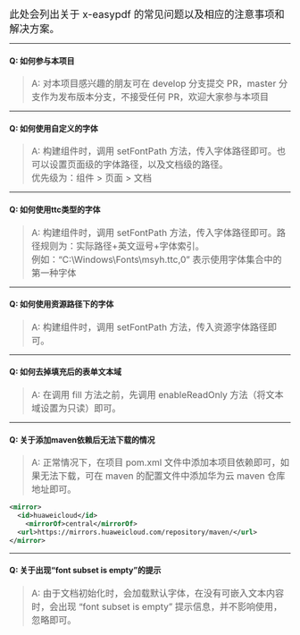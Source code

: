 <font size=4>此处会列出关于 x-easypdf 的常见问题以及相应的注意事项和解决方案。</font>

---

#### Q: 如何参与本项目
> <font size=3>A: 对本项目感兴趣的朋友可在 develop 分支提交 PR，master 分支作为发布版本分支，不接受任何 PR，欢迎大家参与本项目</font>

---

#### Q: 如何使用自定义的字体
> <font size=3>A: 构建组件时，调用 setFontPath 方法，传入字体路径即可。也可以设置页面级的字体路径，以及文档级的路径。<br>优先级为：组件 > 页面 > 文档</font>

---

#### Q: 如何使用ttc类型的字体
> <font size=3>A: 构建组件时，调用 setFontPath 方法，传入字体路径即可。路径规则为：实际路径+英文逗号+字体索引。<br>例如：“C:\Windows\Fonts\msyh.ttc,0” 表示使用字体集合中的第一种字体</font>

---

#### Q: 如何使用资源路径下的字体
> <font size=3>A: 构建组件时，调用 setFontPath 方法，传入资源字体路径即可。</font>

---

#### Q: 如何去掉填充后的表单文本域
> <font size=3>A: 在调用 fill 方法之前，先调用 enableReadOnly 方法（将文本域设置为只读）即可。</font>

---

#### Q: 关于添加maven依赖后无法下载的情况
> <font size=3>A: 正常情况下，在项目 pom.xml 文件中添加本项目依赖即可，如果无法下载，可在 maven 的配置文件中添加华为云 maven 仓库地址即可。</font>

```xml
<mirror>
  <id>huaweicloud</id>
    <mirrorOf>central</mirrorOf>
  <url>https://mirrors.huaweicloud.com/repository/maven/</url>
</mirror>
```

---

#### Q: 关于出现“font subset is empty”的提示
> <font size=3>A: 由于文档初始化时，会加载默认字体，在没有可嵌入文本内容时，会出现 “font subset is empty” 提示信息，并不影响使用，忽略即可。</font>
